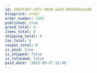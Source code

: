 ```yaml
---
id: 2950f46f-c07c-4020-aa55-0056502aa185
blueprint: order
order_number: 1982
published: true
grand_total: 0
items_total: 0
shipping_total: 0
tax_total: 0
coupon_total: 0
is_paid: true
is_shipped: false
is_refunded: false
paid_date: '2022-09-27 12:48'
---
```

